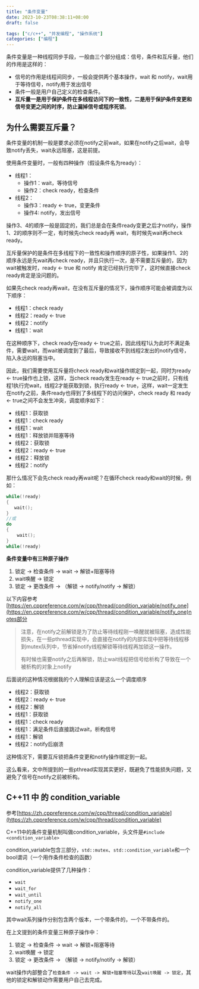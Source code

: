 ```yaml
---
title: "条件变量"
date: 2023-10-23T08:38:11+08:00
draft: false

tags: ["c/c++", "并发编程", "操作系统"]
categories: ["编程"]
---
```


条件变量是一种线程同步手段，一般由三个部分组成：信号，条件和互斥量，他们的作用是这样的：

- 信号的作用是线程间同步，一般会提供两个基本操作，wait 和 notify，wait用于等待信号，notify用于发出信号
- 条件一般是用户自己定义的检查条件。
- **互斥量一是用于保护条件在多线程访问下的一致性，二是用于保护条件变更和信号变更之间的时序，防止漏掉信号或程序死锁**。

## 为什么需要互斥量？

条件变量的机制一般是要求必须在notify之前wait，如果在notify之后wait，会导致notify丢失，wait永远阻塞，这是前提。

使用条件变量时，一般有四种操作（假设条件名为ready）：

- 线程1：
    - 操作1：wait，等待信号
    - 操作2：check ready，检查条件
- 线程2：
    - 操作3：ready <- true，变更条件
    - 操作4: notify，发出信号

操作3、4的顺序一般是固定的，我们总是会在条件ready变更之后才notify，操作1、2的顺序则不一定，有时候先check ready再 wait，有时候先wait再check ready。

互斥量保护的是条件在多线程下的一致性和操作顺序的原子性，如果操作1、2的顺序永远是先wait再check ready，并且只执行一次，是不需要互斥量的，因为wait被触发时，ready <- true 和 notify 肯定已经执行完毕了，这时候直接check ready肯定是没问题的。

如果先check ready再wait，在没有互斥量的情况下，操作顺序可能会被调度为以下顺序：

- 线程1：check ready
- 线程2：ready <- true
- 线程2：notify
- 线程1：wait

在这种顺序下，check ready在ready <- true之前，因此线程1认为此时不满足条件，需要wait，而wait被调度到了最后，导致接收不到线程2发出的notify信号，陷入永远的阻塞当中。

因此，我们需要使用互斥量将check ready和wait操作绑定到一起，同时为ready <- true操作也上锁，这样，当check ready发生在ready <- true之前时，只有线程1执行完wait，线程2才能获取到锁，执行ready <- true，这样，wait一定发生在notify之前，条件ready也得到了多线程下的访问保护，check ready 和 ready <- true之间不会发生冲突，调度顺序如下：

- 线程1：获取锁
- 线程1：check ready
- 线程1：wait
- 线程1：释放锁并阻塞等待
- 线程2：获取锁
- 线程2：ready <- true
- 线程2：释放锁
- 线程2：notify

那什么情况下会先check ready再wait呢？在循环check ready和wait的时候，例如：

```cpp
while(!ready)
{
   wait(); 
}
//或
do
{
    wait();
}
while(!ready)
```

**条件变量中有三种原子操作**

1. 锁定 -> 检查条件 -> wait -> 解锁+阻塞等待
2. wait唤醒 -> 锁定
3. 锁定 -> 更改条件 -> （解锁 -> notify/notify -> 解锁）

以下内容参考[https://en.cppreference.com/w/cpp/thread/condition_variable/notify_one](https://en.cppreference.com/w/cpp/thread/condition_variable/notify_one)notes部分

>注意，在notify之前解锁是为了防止等待线程刚一唤醒就被阻塞，造成性能损失，在一些pthread实现中，会直接在notify的内部实现中把等待线程移到mutex队列中，节省掉notify线程解锁等待线程再加锁这一操作。
>
>有时候也需要notify之后再解锁，防止wait线程把信号给析构了导致在一个被析构的对象上notify

后面说的这种情况根据我的个人理解应该是这么一个调度顺序

- 线程2：获取锁
- 线程2：ready <- true
- 线程2：解锁
- 线程1：获取锁
- 线程1：check ready
- 线程1：满足条件后直接跳过wait，析构信号
- 线程1：解锁
- 线程2：notify后崩溃

这种情况下，需要互斥锁把条件变更和notify操作绑定到一起。

这么看来，文中所提到的一些pthread实现其实更好，既避免了性能损失问题，又避免了信号在notify之前被析构。

## C++11 中 的 condition_variable

参考[https://zh.cppreference.com/w/cpp/thread/condition_variable](https://zh.cppreference.com/w/cpp/thread/condition_variable)

C++11中的条件变量机制叫做condition_variable，头文件是`#include <condition_variable>`

condition_variable包含三部分，`std::mutex`、`std::condition_variable`和一个bool谓词（一个用作条件检查的函数）

condition_variable提供了几种操作：

- `wait`
- `wait_for`
- `wait_until`
- `notify_one`
- `notify_all`

其中wait系列操作分别包含两个版本，一个带条件的，一个不带条件的。

在上文提到的条件变量三种原子操作中：

1. 锁定 -> 检查条件 -> wait -> 解锁+阻塞等待
2. wait唤醒 -> 锁定
3. 锁定 -> 更改条件 -> （解锁 -> notify/notify -> 解锁）

wait操作内部整合了`检查条件 -> wait -> 解锁+阻塞等待`以及`wait唤醒 -> 锁定`，其他的锁定和解锁动作需要用户自己去完成。
